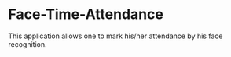 # Face-Time-Attendance
This application allows one to mark his/her attendance by his face recognition.
